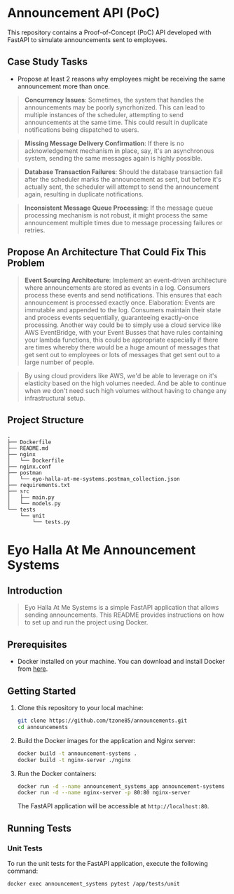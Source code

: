 # Announcement API (PoC)

This repository contains a Proof-of-Concept (PoC) API developed with FastAPI to simulate announcements sent to employees.

## Case Study Tasks
   - Propose at least 2 reasons why employees might be receiving the same
     announcement more than once.
   >__Concurrency Issues__: Sometimes, the system that handles the announcements may be poorly syncrhonized.
> This can lead to multiple instances of the scheduler, attempting to send announcements at the same time. This could result in duplicate notifications being dispatched to users.
   
> __Missing Message Delivery Confirmation__:  If there is no acknowledgement mechanism in place, say, it's an asynchronous system, sending the same messages again is highly possible.

> __Database Transaction Failures__: Should the database transaction fail after the scheduler marks the announcement as sent, but before it's actually sent, the scheduler will attempt to send the announcement again, resulting in duplicate notifications.
 
> __Inconsistent Message Queue Processing__: If the message queue processing mechanism is not robust, it might process the same announcement multiple times due to message processing failures or retries.

## Propose An Architecture That Could Fix This Problem
> __Event Sourcing Architecture__: Implement an event-driven architecture where announcements are stored as events in a log. Consumers process these events and send notifications. This ensures that each announcement is processed exactly once.
Elaboration: Events are immutable and appended to the log. Consumers maintain their state and process events sequentially, guaranteeing exactly-once processing.
> Another way could be to simply use a cloud service like AWS EventBridge, with your Event Busses that have rules containing your lambda functions, this could be appropriate especially if there are times whereby there would be a huge amount of messages that get sent out to employees or lots of messages that get sent out to a large number of people. 

> By using cloud providers like AWS, we'd be able to leverage on it's elasticity based on the high volumes needed. And be able to continue when we don't need such high volumes without having to change any infrastructural setup.


## Project Structure

```
.
├── Dockerfile
├── README.md
├── nginx
│   └── Dockerfile
├── nginx.conf
├── postman
│   └── eyo-halla-at-me-systems.postman_collection.json
├── requirements.txt
├── src
│   ├── main.py
│   └── models.py
└── tests
    └── unit
        └── tests.py
```

# Eyo Halla At Me Announcement Systems

## Introduction

>Eyo Halla At Me Systems is a simple FastAPI application that allows sending announcements. This README provides instructions on how to set up and run the project using Docker.

## Prerequisites

- Docker installed on your machine. You can download and install Docker from [here](https://docs.docker.com/get-docker/).

## Getting Started

1. Clone this repository to your local machine:

    ```bash
    git clone https://github.com/tzone85/announcements.git
    cd announcements
    ```

2. Build the Docker images for the application and Nginx server:

    ```bash
    docker build -t announcement-systems .
    docker build -t nginx-server ./nginx
    ```

3. Run the Docker containers:

    ```bash
    docker run -d --name announcement_systems_app announcement-systems
    docker run -d --name nginx-server -p 80:80 nginx-server
    ```

   The FastAPI application will be accessible at `http://localhost:80`.

## Running Tests

### Unit Tests

To run the unit tests for the FastAPI application, execute the following command:

```bash
docker exec announcement_systems pytest /app/tests/unit
